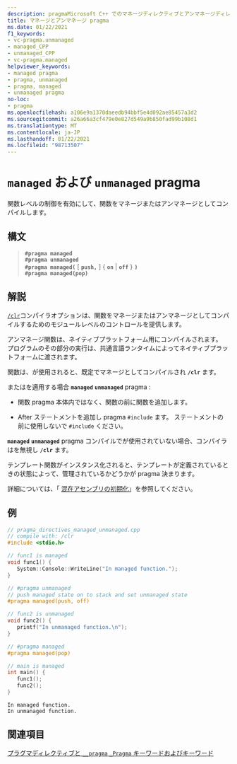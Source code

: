 ```yaml
---
description: pragmaMicrosoft C++ でのマネージディレクティブとアンマネージディレクティブの詳細について説明します。
title: マネージとアンマネージ pragma
ms.date: 01/22/2021
f1_keywords:
- vc-pragma.unmanaged
- managed_CPP
- unmanaged_CPP
- vc-pragma.managed
helpviewer_keywords:
- managed pragma
- pragma, unmanaged
- pragma, managed
- unmanaged pragma
no-loc:
- pragma
ms.openlocfilehash: a106e9a1370daeedb94bbf5e4d092ae85457a3d2
ms.sourcegitcommit: a26a66a3cf479e0e827d549a9b850fad99b108d1
ms.translationtype: MT
ms.contentlocale: ja-JP
ms.lasthandoff: 01/22/2021
ms.locfileid: "98713507"
---
```

# <a name="managed-and-unmanaged-no-locpragma"></a>`managed` および `unmanaged` pragma

関数レベルの制御を有効にして、関数をマネージまたはアンマネージとしてコンパイルします。

## <a name="syntax"></a>構文

> **`#pragma managed`**\
> **`#pragma unmanaged`**\
> **`#pragma managed(`** [ **`push,`** ] { **`on`** | **`off`** } **`)`**\
> **`#pragma managed(pop)`**

## <a name="remarks"></a>解説

[`/clr`](../build/reference/clr-common-language-runtime-compilation.md)コンパイラオプションは、関数をマネージまたはアンマネージとしてコンパイルするためのモジュールレベルのコントロールを提供します。

アンマネージ関数は、ネイティブプラットフォーム用にコンパイルされます。 プログラムのその部分の実行は、共通言語ランタイムによってネイティブプラットフォームに渡されます。

関数は、が使用されると、既定でマネージとしてコンパイルされ **`/clr`** ます。

またはを適用する場合 **`managed`** **`unmanaged`** pragma :

- 関数 pragma 本体内ではなく、関数の前に関数を追加します。

- After ステートメントを追加し pragma `#include` ます。 ステートメントの前に使用しないで `#include` ください。

**`managed`** **`unmanaged`** pragma コンパイルでが使用されていない場合、コンパイラはを無視し **`/clr`** ます。

テンプレート関数がインスタンス化されると、テンプレートが定義されているときの状態によって、管理されているかどうかが pragma 決まります。

詳細については、「 [混在アセンブリの初期化](../dotnet/initialization-of-mixed-assemblies.md)」を参照してください。

## <a name="example"></a>例

```cpp
// pragma_directives_managed_unmanaged.cpp
// compile with: /clr
#include <stdio.h>

// func1 is managed
void func1() {
   System::Console::WriteLine("In managed function.");
}

// #pragma unmanaged
// push managed state on to stack and set unmanaged state
#pragma managed(push, off)

// func2 is unmanaged
void func2() {
   printf("In unmanaged function.\n");
}

// #pragma managed
#pragma managed(pop)

// main is managed
int main() {
   func1();
   func2();
}
```

```Output
In managed function.
In unmanaged function.
```

## <a name="see-also"></a>関連項目

[プラグマディレクティブと `__pragma` `_Pragma` キーワードおよびキーワード](./pragma-directives-and-the-pragma-keyword.md)
